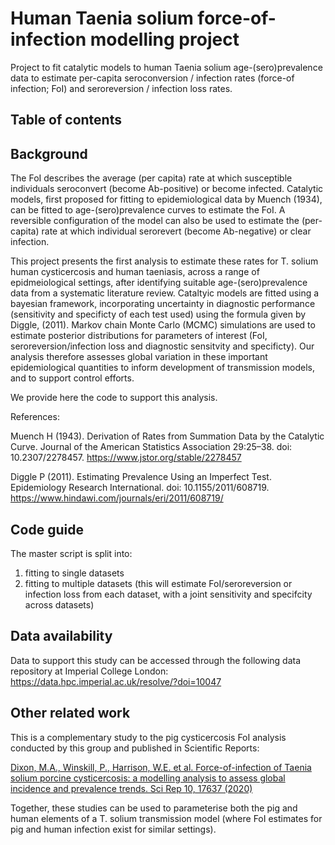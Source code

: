 # Human Taenia solium force-of-infection modelling project
Project to fit catalytic models to human Taenia solium age-(sero)prevalence data to estimate per-capita seroconversion / infection rates (force-of infection; FoI) and seroreversion / infection loss rates.

## Table of contents

## Background
The FoI describes the average (per capita) rate at which susceptible individuals seroconvert (become Ab-positive) or become infected. Catalytic models, first proposed for fitting to epidemiological data by Muench (1934), can be fitted to age-(sero)prevalence curves to estimate the FoI. A reversible configuration of the model can also be used to estimate the (per-capita) rate at which individual serorevert (become Ab-negative) or clear infection. 

This project presents the first analysis to estimate these rates for T. solium human cysticercosis and human taeniasis, across a range of epidmeiological settings, after identifying suitable age-(sero)prevalence data from a systematic literature review. Cataltyic models are fitted using a bayesian framework, incorporating uncertainty in diagnostic performance (sensitivity and specificty of each test used) using the formula given by Diggle, (2011). Markov chain Monte Carlo (MCMC) simulations are used to estimate posterior distributions for parameters of interest (FoI, seroreversion/infection loss and diagnostic sensitvity and specificty). Our analysis therefore assesses global variation in these important epidemiological quantities to inform development of transmission models, and to support control efforts.

We provide here the code to support this analysis.

References:

Muench H (1943). Derivation of Rates from Summation Data by the Catalytic Curve. Journal of the American Statistics Association 29:25–38. doi: 10.2307/2278457. https://www.jstor.org/stable/2278457 

Diggle P (2011). Estimating Prevalence Using an Imperfect Test. Epidemiology Research International. doi: 10.1155/2011/608719. https://www.hindawi.com/journals/eri/2011/608719/ 

## Code guide

The master script is split into:
1) fitting to single datasets
2) fitting to multiple datasets (this will estimate FoI/seroreversion or infection loss from each dataset, with a joint sensitivity and specifcity across datasets)


## Data availability

Data to support this study can be accessed through the following data repository at Imperial College London: https://data.hpc.imperial.ac.uk/resolve/?doi=10047 

## Other related work

This is a complementary study to the pig cysticercosis FoI analysis conducted by this group and published in Scientific Reports: 

[Dixon, M.A., Winskill, P., Harrison, W.E. et al. Force-of-infection of Taenia solium porcine cysticercosis: a modelling analysis to assess global incidence and prevalence trends. Sci Rep 10, 17637 (2020)](https://doi.org/10.1038/s41598-020-74007-x)

Together, these studies can be used to parameterise both the pig and human elements of a T. solium transmission model (where FoI estimates for pig and human infection exist for similar settings). 
